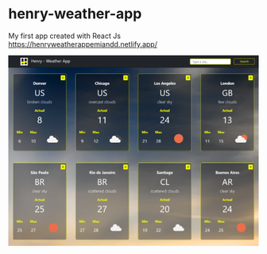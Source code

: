 # henry-weather-app
My first app created with React Js 
https://henryweatherappemiandd.netlify.app/

![henry-weather-app - screenshot - desktop version](https://github.com/emiandd/henry-weather-app/blob/main/build/static/media/Screenshot%20Henry%20Weather%20Desktop%20Version.png?raw=true)
